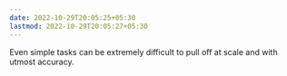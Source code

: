 ```yaml
---
date: 2022-10-29T20:05:25+05:30
lastmod: 2022-10-29T20:05:27+05:30
---
```


Even simple tasks can be extremely difficult to pull off at scale and with utmost accuracy.
